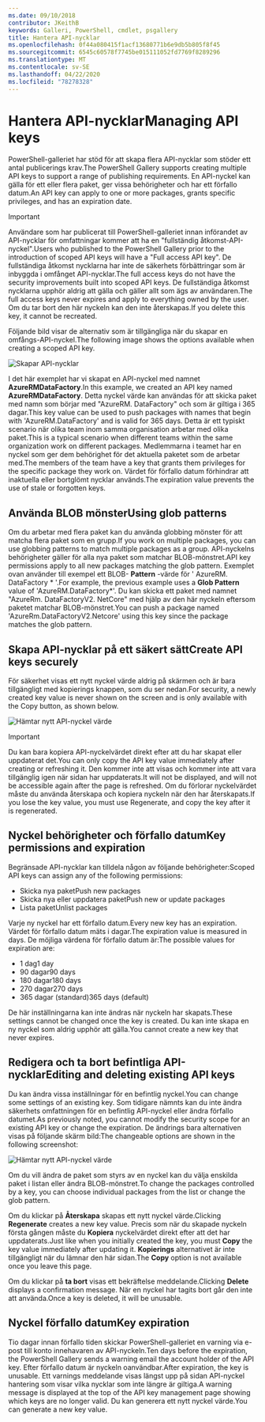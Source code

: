 ```yaml
---
ms.date: 09/10/2018
contributor: JKeithB
keywords: Galleri, PowerShell, cmdlet, psgallery
title: Hantera API-nycklar
ms.openlocfilehash: 0f44a080415f1acf13680771b6e9db5b805f8f45
ms.sourcegitcommit: 6545c60578f7745be015111052fd7769f8289296
ms.translationtype: MT
ms.contentlocale: sv-SE
ms.lasthandoff: 04/22/2020
ms.locfileid: "78278328"
---
```

# <a name="managing-api-keys"></a><span data-ttu-id="fcffb-103">Hantera API-nycklar</span><span class="sxs-lookup"><span data-stu-id="fcffb-103">Managing API keys</span></span>

<span data-ttu-id="fcffb-104">PowerShell-galleriet har stöd för att skapa flera API-nycklar som stöder ett antal publicerings krav.</span><span class="sxs-lookup"><span data-stu-id="fcffb-104">The PowerShell Gallery supports creating multiple API keys to support a range of publishing requirements.</span></span> <span data-ttu-id="fcffb-105">En API-nyckel kan gälla för ett eller flera paket, ger vissa behörigheter och har ett förfallo datum.</span><span class="sxs-lookup"><span data-stu-id="fcffb-105">An API key can apply to one or more packages, grants specific privileges, and has an expiration date.</span></span>

> [!IMPORTANT]
> <span data-ttu-id="fcffb-106">Användare som har publicerat till PowerShell-galleriet innan införandet av API-nycklar för omfattningar kommer att ha en "fullständig åtkomst-API-nyckel".</span><span class="sxs-lookup"><span data-stu-id="fcffb-106">Users who published to the PowerShell Gallery prior to the introduction of scoped API keys will have a "Full access API key".</span></span> <span data-ttu-id="fcffb-107">De fullständiga åtkomst nycklarna har inte de säkerhets förbättringar som är inbyggda i omfånget API-nycklar.</span><span class="sxs-lookup"><span data-stu-id="fcffb-107">The full access keys do not have the security improvements built into scoped API keys.</span></span> <span data-ttu-id="fcffb-108">De fullständiga åtkomst nycklarna upphör aldrig att gälla och gäller allt som ägs av användaren.</span><span class="sxs-lookup"><span data-stu-id="fcffb-108">The full access keys never expires and apply to everything owned by the user.</span></span> <span data-ttu-id="fcffb-109">Om du tar bort den här nyckeln kan den inte återskapas.</span><span class="sxs-lookup"><span data-stu-id="fcffb-109">If you delete this key, it cannot be recreated.</span></span>

<span data-ttu-id="fcffb-110">Följande bild visar de alternativ som är tillgängliga när du skapar en omfångs-API-nyckel.</span><span class="sxs-lookup"><span data-stu-id="fcffb-110">The following image shows the options available when creating a scoped API key.</span></span>

![Skapar API-nycklar](media/creating-APIkeys/PSGallery_KeyScoped.png)

<span data-ttu-id="fcffb-112">I det här exemplet har vi skapat en API-nyckel med namnet **AzureRMDataFactory**.</span><span class="sxs-lookup"><span data-stu-id="fcffb-112">In this example, we created an API key named **AzureRMDataFactory**.</span></span> <span data-ttu-id="fcffb-113">Detta nyckel värde kan användas för att skicka paket med namn som börjar med "AzureRM. DataFactory" och som är giltiga i 365 dagar.</span><span class="sxs-lookup"><span data-stu-id="fcffb-113">This key value can be used to push packages with names that begin with 'AzureRM.DataFactory' and is valid for 365 days.</span></span> <span data-ttu-id="fcffb-114">Detta är ett typiskt scenario när olika team inom samma organisation arbetar med olika paket.</span><span class="sxs-lookup"><span data-stu-id="fcffb-114">This is a typical scenario when different teams within the same organization work on different packages.</span></span> <span data-ttu-id="fcffb-115">Medlemmarna i teamet har en nyckel som ger dem behörighet för det aktuella paketet som de arbetar med.</span><span class="sxs-lookup"><span data-stu-id="fcffb-115">The members of the team have a key that grants them privileges for the specific package they work on.</span></span>
<span data-ttu-id="fcffb-116">Värdet för förfallo datum förhindrar att inaktuella eller bortglömt nycklar används.</span><span class="sxs-lookup"><span data-stu-id="fcffb-116">The expiration value prevents the use of stale or forgotten keys.</span></span>

## <a name="using-glob-patterns"></a><span data-ttu-id="fcffb-117">Använda BLOB mönster</span><span class="sxs-lookup"><span data-stu-id="fcffb-117">Using glob patterns</span></span>

<span data-ttu-id="fcffb-118">Om du arbetar med flera paket kan du använda globbing mönster för att matcha flera paket som en grupp.</span><span class="sxs-lookup"><span data-stu-id="fcffb-118">If you work on multiple packages, you can use globbing patterns to match multiple packages as a group.</span></span> <span data-ttu-id="fcffb-119">API-nyckelns behörigheter gäller för alla nya paket som matchar BLOB-mönstret.</span><span class="sxs-lookup"><span data-stu-id="fcffb-119">API key permissions apply to all new packages matching the glob pattern.</span></span> <span data-ttu-id="fcffb-120">Exemplet ovan använder till exempel ett BLOB- **Pattern** -värde för ' AzureRM. DataFactory \* '.</span><span class="sxs-lookup"><span data-stu-id="fcffb-120">For example, the previous example uses a **Glob Pattern** value of 'AzureRM.DataFactory\*'.</span></span> <span data-ttu-id="fcffb-121">Du kan skicka ett paket med namnet "AzureRm. DataFactoryV2. NetCore" med hjälp av den här nyckeln eftersom paketet matchar BLOB-mönstret.</span><span class="sxs-lookup"><span data-stu-id="fcffb-121">You can push a package named 'AzureRm.DataFactoryV2.Netcore' using this key since the package matches the glob pattern.</span></span>

## <a name="create-api-keys-securely"></a><span data-ttu-id="fcffb-122">Skapa API-nycklar på ett säkert sätt</span><span class="sxs-lookup"><span data-stu-id="fcffb-122">Create API keys securely</span></span>

<span data-ttu-id="fcffb-123">För säkerhet visas ett nytt nyckel värde aldrig på skärmen och är bara tillgängligt med kopierings knappen, som du ser nedan.</span><span class="sxs-lookup"><span data-stu-id="fcffb-123">For security, a newly created key value is never shown on the screen and is only available with the Copy button, as shown below.</span></span>

![Hämtar nytt API-nyckel värde](media/creating-APIkeys/PSGallery_CopyCreatedKey.png)

> [!IMPORTANT]
> <span data-ttu-id="fcffb-125">Du kan bara kopiera API-nyckelvärdet direkt efter att du har skapat eller uppdaterat det.</span><span class="sxs-lookup"><span data-stu-id="fcffb-125">You can only copy the API key value immediately after creating or refreshing it.</span></span> <span data-ttu-id="fcffb-126">Den kommer inte att visas och kommer inte att vara tillgänglig igen när sidan har uppdaterats.</span><span class="sxs-lookup"><span data-stu-id="fcffb-126">It will not be displayed, and will not be accessible again after the page is refreshed.</span></span> <span data-ttu-id="fcffb-127">Om du förlorar nyckelvärdet måste du använda återskapa och kopiera nyckeln när den har återskapats.</span><span class="sxs-lookup"><span data-stu-id="fcffb-127">If you lose the key value, you must use Regenerate, and copy the key after it is regenerated.</span></span>

## <a name="key-permissions-and-expiration"></a><span data-ttu-id="fcffb-128">Nyckel behörigheter och förfallo datum</span><span class="sxs-lookup"><span data-stu-id="fcffb-128">Key permissions and expiration</span></span>

<span data-ttu-id="fcffb-129">Begränsade API-nycklar kan tilldela någon av följande behörigheter:</span><span class="sxs-lookup"><span data-stu-id="fcffb-129">Scoped API keys can assign any of the following permissions:</span></span>

- <span data-ttu-id="fcffb-130">Skicka nya paket</span><span class="sxs-lookup"><span data-stu-id="fcffb-130">Push new packages</span></span>
- <span data-ttu-id="fcffb-131">Skicka nya eller uppdatera paket</span><span class="sxs-lookup"><span data-stu-id="fcffb-131">Push new or update packages</span></span>
- <span data-ttu-id="fcffb-132">Lista paket</span><span class="sxs-lookup"><span data-stu-id="fcffb-132">Unlist packages</span></span>

<span data-ttu-id="fcffb-133">Varje ny nyckel har ett förfallo datum.</span><span class="sxs-lookup"><span data-stu-id="fcffb-133">Every new key has an expiration.</span></span> <span data-ttu-id="fcffb-134">Värdet för förfallo datum mäts i dagar.</span><span class="sxs-lookup"><span data-stu-id="fcffb-134">The expiration value is measured in days.</span></span> <span data-ttu-id="fcffb-135">De möjliga värdena för förfallo datum är:</span><span class="sxs-lookup"><span data-stu-id="fcffb-135">The possible values for expiration are:</span></span>

- <span data-ttu-id="fcffb-136">1 dag</span><span class="sxs-lookup"><span data-stu-id="fcffb-136">1 day</span></span>
- <span data-ttu-id="fcffb-137">90 dagar</span><span class="sxs-lookup"><span data-stu-id="fcffb-137">90 days</span></span>
- <span data-ttu-id="fcffb-138">180 dagar</span><span class="sxs-lookup"><span data-stu-id="fcffb-138">180 days</span></span>
- <span data-ttu-id="fcffb-139">270 dagar</span><span class="sxs-lookup"><span data-stu-id="fcffb-139">270 days</span></span>
- <span data-ttu-id="fcffb-140">365 dagar (standard)</span><span class="sxs-lookup"><span data-stu-id="fcffb-140">365 days (default)</span></span>

<span data-ttu-id="fcffb-141">De här inställningarna kan inte ändras när nyckeln har skapats.</span><span class="sxs-lookup"><span data-stu-id="fcffb-141">These settings cannot be changed once the key is created.</span></span> <span data-ttu-id="fcffb-142">Du kan inte skapa en ny nyckel som aldrig upphör att gälla.</span><span class="sxs-lookup"><span data-stu-id="fcffb-142">You cannot create a new key that never expires.</span></span>

## <a name="editing-and-deleting-existing-api-keys"></a><span data-ttu-id="fcffb-143">Redigera och ta bort befintliga API-nycklar</span><span class="sxs-lookup"><span data-stu-id="fcffb-143">Editing and deleting existing API keys</span></span>

<span data-ttu-id="fcffb-144">Du kan ändra vissa inställningar för en befintlig nyckel.</span><span class="sxs-lookup"><span data-stu-id="fcffb-144">You can change some settings of an existing key.</span></span> <span data-ttu-id="fcffb-145">Som tidigare nämnts kan du inte ändra säkerhets omfattningen för en befintlig API-nyckel eller ändra förfallo datumet.</span><span class="sxs-lookup"><span data-stu-id="fcffb-145">As previously noted, you cannot modify the security scope for an existing API key or change the expiration.</span></span> <span data-ttu-id="fcffb-146">De ändrings bara alternativen visas på följande skärm bild:</span><span class="sxs-lookup"><span data-stu-id="fcffb-146">The changeable options are shown in the following screenshot:</span></span>

![Hämtar nytt API-nyckel värde](media/creating-APIkeys/PSGallery_EditAPIKey.png)

<span data-ttu-id="fcffb-148">Om du vill ändra de paket som styrs av en nyckel kan du välja enskilda paket i listan eller ändra BLOB-mönstret.</span><span class="sxs-lookup"><span data-stu-id="fcffb-148">To change the packages controlled by a key, you can choose individual packages from the list or change the glob pattern.</span></span>

<span data-ttu-id="fcffb-149">Om du klickar på **Återskapa** skapas ett nytt nyckel värde.</span><span class="sxs-lookup"><span data-stu-id="fcffb-149">Clicking **Regenerate** creates a new key value.</span></span> <span data-ttu-id="fcffb-150">Precis som när du skapade nyckeln första gången måste du **Kopiera** nyckelvärdet direkt efter att det har uppdaterats.</span><span class="sxs-lookup"><span data-stu-id="fcffb-150">Just like when you initially created the key, you must **Copy** the key value immediately after updating it.</span></span> <span data-ttu-id="fcffb-151">**Kopierings** alternativet är inte tillgängligt när du lämnar den här sidan.</span><span class="sxs-lookup"><span data-stu-id="fcffb-151">The **Copy** option is not available once you leave this page.</span></span>

<span data-ttu-id="fcffb-152">Om du klickar på **ta bort** visas ett bekräftelse meddelande.</span><span class="sxs-lookup"><span data-stu-id="fcffb-152">Clicking **Delete** displays a confirmation message.</span></span> <span data-ttu-id="fcffb-153">När en nyckel har tagits bort går den inte att använda.</span><span class="sxs-lookup"><span data-stu-id="fcffb-153">Once a key is deleted, it will be unusable.</span></span>

## <a name="key-expiration"></a><span data-ttu-id="fcffb-154">Nyckel förfallo datum</span><span class="sxs-lookup"><span data-stu-id="fcffb-154">Key expiration</span></span>

<span data-ttu-id="fcffb-155">Tio dagar innan förfallo tiden skickar PowerShell-galleriet en varning via e-post till konto innehavaren av API-nyckeln.</span><span class="sxs-lookup"><span data-stu-id="fcffb-155">Ten days before the expiration, the PowerShell Gallery sends a warning email the account holder of the API key.</span></span> <span data-ttu-id="fcffb-156">Efter förfallo datum är nyckeln oanvändbar.</span><span class="sxs-lookup"><span data-stu-id="fcffb-156">After expiration, the key is unusable.</span></span> <span data-ttu-id="fcffb-157">Ett varnings meddelande visas längst upp på sidan API-nyckel hantering som visar vilka nycklar som inte längre är giltiga.</span><span class="sxs-lookup"><span data-stu-id="fcffb-157">A warning message is displayed at the top of the API key management page showing which keys are no longer valid.</span></span> <span data-ttu-id="fcffb-158">Du kan generera ett nytt nyckel värde.</span><span class="sxs-lookup"><span data-stu-id="fcffb-158">You can generate a new key value.</span></span>

